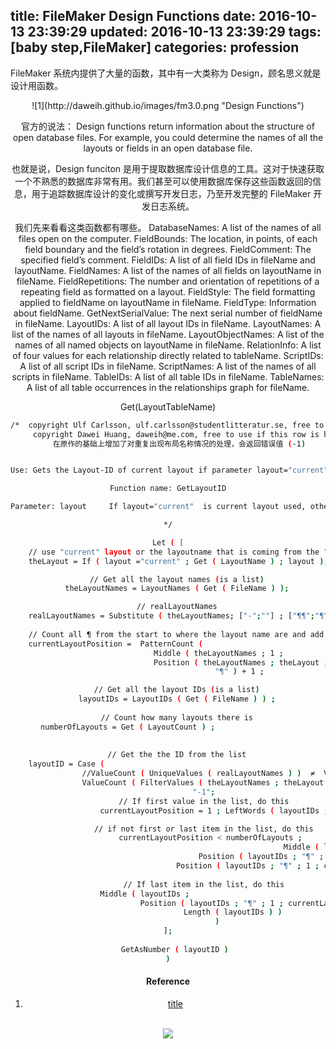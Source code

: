 title: FileMaker Design Functions
date: 2016-10-13 23:39:29
updated: 2016-10-13 23:39:29
tags: [baby step,FileMaker]
categories: profession
---
FileMaker 系统内提供了大量的函数，其中有一大类称为 Design，顾名思义就是设计用函数。

<center>![1](http://daweih.github.io/images/fm3.0.png "Design Functions")

官方的说法：
Design functions return information about the structure of open database files. For example, you could determine the names of all the layouts or fields in an open database file.

也就是说，Design funciton 是用于提取数据库设计信息的工具。这对于快速获取一个不熟悉的数据库非常有用。我们甚至可以使用数据库保存这些函数返回的信息，用于追踪数据库设计的变化或撰写开发日志，乃至开发完整的 FileMaker 开发日志系统。

我们先来看看这类函数都有哪些。
DatabaseNames: A list of the names of all files open on the computer.FieldBounds: The location, in points, of each field boundary and the field’s rotation in degrees.FieldComment: The specified field’s comment.FieldIDs: A list of all field IDs in fileName and layoutName.FieldNames: A list of the names of all fields on layoutName in fileName.FieldRepetitions: The number and orientation of repetitions of a repeating field as formatted on a layout.  FieldStyle: The field formatting applied to fieldName on layoutName in fileName.FieldType: Information about fieldName.GetNextSerialValue: The next serial number of fieldName in fileName.LayoutIDs: A list of all layout IDs in fileName.LayoutNames: A list of the names of all layouts in fileName.LayoutObjectNames: A list of the names of all named objects on layoutName in fileName.RelationInfo: A list of four values for each relationship directly related to tableName.ScriptIDs: A list of all script IDs in fileName.ScriptNames: A list of the names of all scripts in fileName.TableIDs: A list of all table IDs in fileName.TableNames: A list of all table occurrences in the relationships graph for fileName.

Get(LayoutTableName)


``` bash
/*  copyright Ulf Carlsson, ulf.carlsson@studentlitteratur.se, free to use if this row is here
     copyright Dawei Huang, daweih@me.com, free to use if this row is here
     在原作的基础上增加了对重复出现布局名称情况的处理，会返回错误值 (-1)
Use: Gets the Layout-ID of current layout if parameter layout="current" or of the layout which name is in parameter layoutFunction name: GetLayoutIDParameter: layout     If layout="current"  is current layout used, otherwise should "layout" contain the name of wich layout ID you want*/Let ( [	// use "current" layout or the layoutname that is coming from the "layout"-parameter	theLayout = If ( layout ="current" ; Get ( LayoutName ) ; layout );            	// Get all the layout names (is a list)	theLayoutNames = LayoutNames ( Get ( FileName ) );	// realLayoutNames	realLayoutNames = Substitute ( theLayoutNames; ["-";""] ; ["¶¶";"¶"] );		// Count all ¶ from the start to where the layout name are and add 1	currentLayoutPosition =  PatternCount (                                                 								Middle ( theLayoutNames ; 1 ;                  								Position ( theLayoutNames ; theLayout ; 1 ; 1 ) ) ;                                "¶" ) + 1 ;	// Get all the layout IDs (is a list)	layoutIDs = LayoutIDs ( Get ( FileName ) ) ;		// Count how many layouts there is	numberOfLayouts = Get ( LayoutCount ) ;                          	// Get the the ID from the list	layoutID = Case (                                                                                   				//ValueCount ( UniqueValues ( realLayoutNames ) )  ≠  ValueCount ( realLayoutNames );				ValueCount ( FilterValues ( theLayoutNames ; theLayout ) )>1;				"-1";				// If first value in the list, do this					currentLayoutPosition = 1 ; LeftWords ( layoutIDs ; 1 ) ;   				// if not first or last item in the list, do this					currentLayoutPosition < numberOfLayouts ;                                                              Middle ( layoutIDs ;							              Position ( layoutIDs ; "¶" ; 1 ; currentLayoutPosition -1 ) ; 								     Position ( layoutIDs ; "¶" ; 1 ; currentLayoutPosition ) - Position ( layoutIDs ; "¶" ; 1 ; currentLayoutPosition -1 ) ) ;                                                                                                             				// If last item in the list, do this					Middle ( layoutIDs ;                                                               						     Position ( layoutIDs ; "¶" ; 1 ; currentLayoutPosition -1 ) ; 						     Length ( layoutIDs ) )                      )];    GetAsNumber ( layoutID ))
```
#### Reference
1. [title](http://www.ncbi.nlm.nih.gov/pubmed/?term=)
<br>
<div align=center>
<img src="http://daweih.github.io/images/wechat_small_black.jpg">
</div>